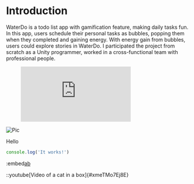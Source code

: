 # Introduction
WaterDo is a todo list app with gamification feature, making daily tasks fun. In this app, users schedule their personal tasks as bubbles, popping them when they completed and gaining energy. With energy gain from bubbles, users could explore stories in WaterDo. I participated the project from scratch as a Unity programmer, worked in a cross-functional team with professional people.

<figure class="video_container">
  <iframe src="https://www.youtube.com/embed/enMumwvLAug" frameborder="0" allowfullscreen="true"> </iframe>
</figure>

![Pic](/images/cover.jpg)

<image>Hello</image>

~~~js
console.log('It works!')
~~~

:embed[ab](https://www.youtube.com/watch?v=8TQIvdFl4aU)

::youtube[Video of a cat in a box]{#xmeTMo7Ej8E}